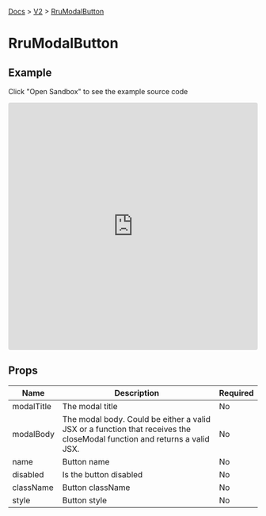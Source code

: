 [Docs](/) > [V2](/docs/v2/get-started) > [RruModalButton](/docs/v2/components/RruModalButton)

# RruModalButton

## Example
Click "Open Sandbox" to see the example source code

<iframe src="https://codesandbox.io/embed/rrumodalbutton-58q21j?autoresize=1&fontsize=14&theme=dark&view=preview"
  style="width:100%; height:500px; border:0; border-radius: 4px; overflow:hidden;"
  title="RruModalButton"
  allow="accelerometer; ambient-light-sensor; camera; encrypted-media; geolocation; gyroscope; hid; microphone; midi; payment; usb; vr; xr-spatial-tracking"
  sandbox="allow-forms allow-modals allow-popups allow-presentation allow-same-origin allow-scripts"
></iframe>


## Props

| Name       | Description                                                                                                              | Required |
| ---------- | ------------------------------------------------------------------------------------------------------------------------ | -------- |
| modalTitle | The modal title                                                                                                          | No       |
| modalBody  | The modal body. Could be either a valid JSX or a function that receives the closeModal function and returns a valid JSX. | No       |
| name       | Button name                                                                                                              | No       |
| disabled   | Is the button disabled                                                                                                   | No       |
| className  | Button className                                                                                                         | No       |
| style      | Button style                                                                                                             | No       |
